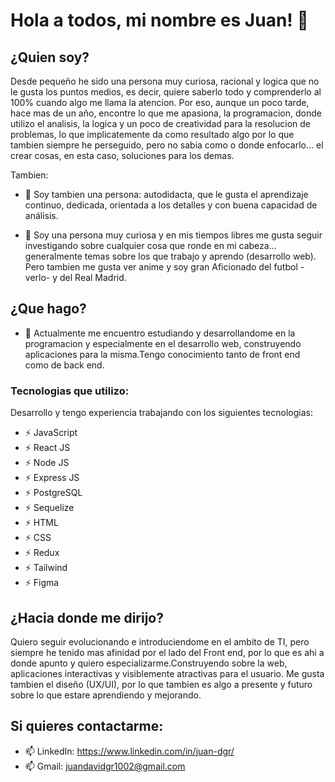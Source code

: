 # Hola a todos, mi nombre es Juan! 👋

## ¿Quien soy?
Desde pequeño he sido una persona muy curiosa, racional y logica que no le gusta los puntos medios, es decir, quiere saberlo todo y comprenderlo al 100% cuando algo me llama la atencion. Por eso, aunque un poco tarde, hace mas de un año, encontre lo que me apasiona, la programacion, donde utilizo el analisis, la logica y un poco de creatividad para la resolucion de problemas, lo que implicatemente da como resultado algo por lo que tambien siempre he perseguido, pero no sabia como o donde enfocarlo... el crear cosas, en esta caso, soluciones para los demas.

Tambien:
- 🤔 Soy tambien una persona: autodidacta, que le gusta el aprendizaje continuo, dedicada, orientada a los detalles y con buena capacidad de análisis. 

- 🌱 Soy una persona muy curiosa y en mis tiempos libres me gusta seguir investigando sobre cualquier cosa que ronde en mi cabeza... generalmente temas sobre los que trabajo y aprendo (desarrollo web). Pero tambien me gusta ver anime y soy gran Aficionado del futbol -verlo- y del Real Madrid.
## ¿Que hago?
- 💬 Actualmente me encuentro estudiando y desarrollandome en la programacion y especialmente en el desarrollo web, construyendo aplicaciones para la misma.Tengo conocimiento tanto de front end como de back end. 
 
### Tecnologias que utilizo:
Desarrollo y tengo experiencia trabajando con los siguientes tecnologias:
- ⚡ JavaScript
- ⚡ React JS
- ⚡ Node JS
- ⚡ Express JS
- ⚡ PostgreSQL
- ⚡ Sequelize
- ⚡ HTML
- ⚡ CSS
- ⚡ Redux
- ⚡ Tailwind
- ⚡ Figma

## ¿Hacia donde me dirijo?

Quiero seguir evolucionando e introduciendome en el ambito de TI, pero siempre he tenido mas afinidad por el lado del Front end, por lo que es ahi a donde apunto y quiero especializarme.Construyendo sobre la web, aplicaciones interactivas y visiblemente atractivas para el usuario. Me gusta tambien el diseño (UX/UI), por lo que tambien es algo a presente y futuro sobre lo que estare aprendiendo y mejorando. 

## Si quieres contactarme:
- 📫 LinkedIn: https://www.linkedin.com/in/juan-dgr/
- 📫 Gmail: juandavidgr1002@gmail.com
<!--
**juandavid015/juandavid015** is a ✨ _special_ ✨ repository because its `README.md` (this file) appears on your GitHub profile.

Here are some ideas to get you started:

- 
- 👯 I’m looking to collaborate on ...
- 🤔 I’m looking for help with ...
- 💬 Ask me about ...
- 📫 How to reach me: ...
- 😄 Pronouns: ...
- ⚡ Fun fact: ...
-->
